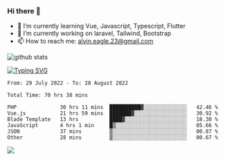 ### Hi there 👋
- 🌱 I’m currently learning Vue, Javascript, Typescript, Flutter
- 🔭 I’m currently working on laravel, Tailwind, Bootstrap
- 📫 How to reach me: alvin.eagle.23@gmail.com



![github stats](https://github-readme-stats.vercel.app/api?username=alvnfaiz&show_icons=true)


[![Typing SVG](http://readme-typing-svg.herokuapp.com?font=Montserrat&color=%2336BCF7&duration=4000&center=true&lines=Alvin+Faiz;Fullstack+Developer;PHP%2C+Java%2C+Javascript%2C+Python;Laravel%2C+Vue%202%2C+Tailwind%2C+Bootstrap)](https://git.io/typing-svg)

<!--[![Alvnfaiz wakatime stats](https://github-readme-stats.vercel.app/api/wakatime?username=alvnfaiz&layout=compact&theme=dracula)](https://github.com/anuraghazra/github-readme-stats)

<!--START_SECTION:waka-->

```text
From: 29 July 2022 - To: 28 August 2022

Total Time: 70 hrs 38 mins

PHP              30 hrs 11 mins  ██████████▓░░░░░░░░░░░░░░   42.46 %
Vue.js           21 hrs 59 mins  ███████▓░░░░░░░░░░░░░░░░░   30.92 %
Blade Template   13 hrs          ████▓░░░░░░░░░░░░░░░░░░░░   18.30 %
JavaScript       4 hrs 1 min     █▒░░░░░░░░░░░░░░░░░░░░░░░   05.66 %
JSON             37 mins         ▒░░░░░░░░░░░░░░░░░░░░░░░░   00.87 %
Other            28 mins         ▒░░░░░░░░░░░░░░░░░░░░░░░░   00.67 %
```

<!--END_SECTION:waka-->

  <!-- Change the `github-readme-stats.anuraghazra1.vercel.app` to `github-readme-stats.vercel.app`  -->
  <img align="center" src="https://github-readme-stats.anuraghazra1.vercel.app/api/top-langs/?username=alvnfaiz&layout=compact" />
<!--
**alvnfaiz/alvnfaiz** is a ✨ _special_ ✨ repository because its `README.md` (this file) appears on your GitHub profile.

Here are some ideas to get you started:

- 🔭 I’m currently working on ...
- 🌱 I’m currently learning ...
- 👯 I’m looking to collaborate on ...
- 🤔 I’m looking for help with ...
- 💬 Ask me about ...
- 📫 How to reach me: ...
- 😄 Pronouns: ...
- ⚡ Fun fact: ...
-->

